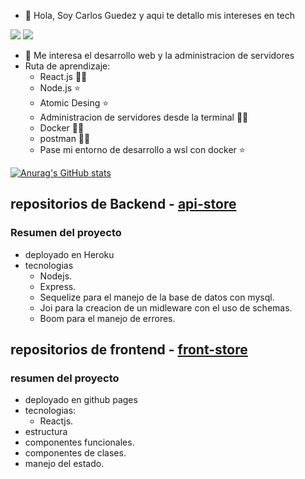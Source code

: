 - 👋 Hola, Soy Carlos Guedez y aqui te detallo mis intereses en tech

[![](https://img.shields.io/badge/linkedin-%230077B5.svg?&style=for-the-badge&logo=linkedin&logoColor=white0e76a8)](https://www.linkedin.com/in/cdguedez/)
[![](https://img.shields.io/badge/twitter-%230077B5.svg?&style=for-the-badge&logo=twitter&logoColor=white&color=00acee)](https://twitter.com/cdguedez) 

- 👀 Me interesa el desarrollo web y la administracion de servidores
- Ruta de aprendizaje:
  - React.js 🧑‍💻
  - Node.js ⭐
  - Atomic Desing ⭐
  - Administracion de servidores desde la terminal 🧑‍💻
  - Docker 🧑‍💻
  - postman 🧑‍💻
  - Pase mi entorno de desarrollo a wsl con docker ⭐

[![Anurag's GitHub stats](https://github-readme-stats.vercel.app/api?username=cdguedez&show_icons=true&theme=radical)](https://github.com/anuraghazra/github-readme-stats)

## repositorios de Backend - [api-store](https://github.com/cdguedez/api-store-cguedez)
### Resumen del proyecto
 - deployado en Heroku
 - tecnologias
   - Nodejs.
   - Express.
   - Sequelize para el manejo de la base de datos con mysql.
   - Joi para la creacion de un midleware con el uso de schemas.
   - Boom para el manejo de errores.
## repositorios de frontend - [front-store](https://cdguedez.github.io/front-store/)
### resumen del proyecto
 - deployado en github pages
 - tecnologias:
   - Reactjs.
 - estructura
 - componentes funcionales.
 - componentes de clases.
 - manejo del estado.

<!---
cdguedez/cdguedez is a ✨ special ✨ repository because its `README.md` (this file) appears on your GitHub profile.
You can click the Preview link to take a look at your changes.
--->
